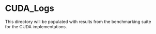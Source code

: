 # CUDA_Logs

This directory will be populated with results from the benchmarking suite for the CUDA implementations.
